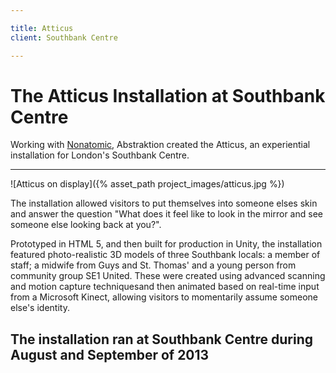 ```yaml
---

title: Atticus
client: Southbank Centre

---
```


# The Atticus Installation at Southbank Centre

Working with [Nonatomic](http://www.nonatomic.co.uk/), Abstraktion created the Atticus, an experiential installation for London's Southbank Centre.

---

![Atticus on display]({% asset_path project_images/atticus.jpg %})

The installation allowed visitors to put themselves into someone elses skin and answer the question "What does it feel like to look in the mirror and see someone else looking back at you?".

Prototyped in HTML 5, and then built for production in Unity, the installation featured photo-realistic 3D models of three Southbank locals: a member of staff; a midwife from Guys and St. Thomas' and a young person from community group SE1 United. These were created using advanced scanning and motion capture techniquesand then animated based on real-time input from a Microsoft Kinect, allowing visitors to momentarily assume someone else's identity.

## The installation ran at Southbank Centre during August and September of 2013
